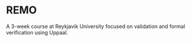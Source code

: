# REMO
A 3-week course at Reykjavik University focused on validation and formal verification using Uppaal.

